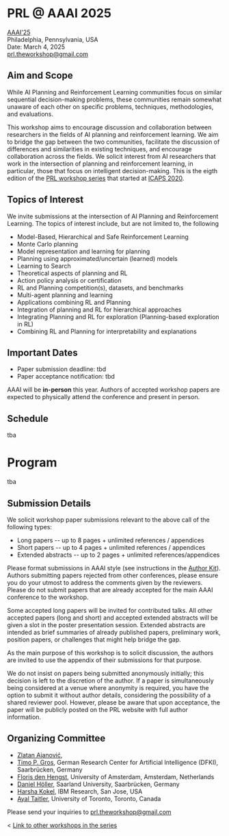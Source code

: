 # PRL @ AAAI 2025

[AAAI'25](https://aaai.org/conference/aaai/aaai-25/) \
Philadelphia, Pennsylvania, USA  \
Date: March 4, 2025 \
[prl.theworkshop@gmail.com](mailto:prl.theworkshop@gmail.com)

## Aim and Scope

While AI Planning and Reinforcement Learning communities focus on similar
sequential decision-making problems, these communities remain somewhat unaware
of each other on specific problems, techniques, methodologies, and evaluations.

This workshop aims to encourage discussion and collaboration between researchers in the fields of AI planning and reinforcement learning. 
We aim to bridge the gap between the two communities, facilitate the discussion of differences and similarities in existing techniques, and encourage collaboration across the fields. 
We solicit interest from AI researchers that work in the
intersection of planning and reinforcement learning, in particular, those that focus on intelligent decision-making. This is the eigth edition of the [PRL workshop series](https://prl-theworkshop.github.io/) that started at [ICAPS 2020](https://icaps20subpages.icaps-conference.org/workshops/prl/).

## Topics of Interest

We invite submissions at the intersection of AI Planning and Reinforcement Learning. The topics of interest include, but are not limited to, the following

* Model-Based, Hierarchical and Safe Reinforcement Learning
* Monte Carlo planning
* Model representation and learning for planning
* Planning using approximated/uncertain (learned) models
* Learning to Search
* Theoretical aspects of planning and RL
* Action policy analysis or certification
* RL and Planning competition(s), datasets, and benchmarks
* Multi-agent planning and learning
* Applications combining RL and Planning
* Integration of planning and RL for hierarchical approaches
* Integrating Planning and RL for exploration (Planning-based exploration in RL)
* Combining RL and Planning for interpretability and explanations


## Important Dates

* Paper submission deadline: tbd
* Paper acceptance notification: tbd

AAAI will be **in-person** this year. Authors of accepted workshop papers are expected to physically attend the conference and present in person.

## Schedule

tba

# Program

tba
<!-- 
## Keynotes 

#### I. Felipe Trevizan: The Next-Generation of Planning Heuristics: GNNs and Beyond ([Slides](slides/felipe_trevizan_prl_2024.pdf))

##### Abstract
Deep learning has been responsible for multiple recent breakthroughs, particularly in image recognition and natural language processing. In this talk, I will focus on a particular deep learning model, Graph Neural Networks (GNNs), and how they have the potential to change heuristic search in automated planning from the heuristics used to search methods. I will introduce novel graph representations designed to optimize the application of GNNs to learning both domain-specific and domain-independent heuristics. Additionally, I will present other targets that can be learnt using GNNs, such as rankings between states, and how they can be used during search. Lastly, based on theoretical insights, we present an alternative approach to GNNs using classical machine learning methods such as SVMs and Gaussian Processes for heuristic learning, offering simplicity and reduced training times.

##### Biography
Dr. Felipe Trevizan is a Senior Lecturer at the School of Computing, the Australian National University. He previously served as a Senior Research Scientist at NICTA (now Data61/CSIRO). He earned his PhD in Machine Learning from Carnegie Mellon University in 2013. His research interests lie at the intersection of Artificial Intelligence, Operations Research and Machine Learning including automated planning and scheduling, reasoning under uncertainty, heuristic search, and learning for planning. Along with colleagues and students, he is the co-recipient of the 2016 best paper award from the Transport Research Board and the best paper award at the International Conference on Automated Planning and Scheduling (ICAPS) in 2016 and 2017.


#### II. Forest Agostinelli: Deep Reinforcement Learning and Heuristic Search Algorithms ([Slides](slides/forest_agostinelli_prl_2024.pdf))

##### Abstract
 Deep reinforcement learning has been shown to be able to learn domain-specific heuristic functions in a largely domain-independent fashion. As a result, novel variations of A* search, such as batch A* search and Q* search, have been proposed to accommodate the deep neural networks that represent these heuristic functions. In this talk, I will describe how approximate value iteration can be used to learn heuristic functions to guide batch A* search, which can exploit parallelization provided by graphics processing units. Next, I will describe how Q-learning can be used to learn heuristic functions represented by deep Q-networks to guide Q* search, which exploits the structure of deep Q-networks to significantly increase speed and reduce memory during search. Finally, I will describe how model-based reinforcement learning and hindsight experience replay can be used to extend these methods to domains with unknown transition functions. I will give several examples of application domains, including the Rubik’s cube, quantum computing, and reaction mechanism pathway prediction. The code for many of these algorithms is publicly available at https://github.com/forestagostinelli/deepxube.

##### Biography
 Forest Agostinelli is an assistant professor at the University of South Carolina. His research aims to use artificial intelligence to automate the discovery of new knowledge. He looks to apply his research to fields such as puzzle solving, chemical synthesis, robotics, quantum computing, theorem proving, program synthesis, and education. He led the creation of DeepCubeA, an artificial intelligence algorithm capable of solving puzzles such as the Rubik’s cube without human guidance. DeepCubeA has since been applied to problems in quantum computing, chemical reactions, cryptography, and parking lot optimization. He earned his Ph.D. from the University of California, Irvine under the supervision of Professor Pierre Baldi. His homepage is located at https://cse.sc.edu/~foresta/.

## Talks 
Select accepted papers are given a slot in the program: 15 minutes for content + 3 minutes for questions.

## Poster Sessions
The program includes two poster sessions in order to have enough time for discussions. All authors are expected to participate in the poster session. -->


<!-- ## List of Accepted Papers


* [poster] [**Contextual Pre-planning on Reward Machine Abstractions for Enhanced Transfer in Deep Reinforcement Learning**](papers/2.pdf)	*Guy Azran, Mohamad Hosein Danesh, Stefano V Albrecht, Sarah Keren*
* [talk] [**Beyond Training: Optimizing Reinforcement Learning Based Job Shop Scheduling Through Adaptive Action Sampling**](papers/3.pdf)	*Constantin Waubert de Puiseau, Christian Dörpelkus, Jannik Peters, Hasan Tercan, Tobias Meisen*
* [talk] [**Online Planning in MDPs with Stochastic Durative Actions**](papers/4.pdf)	*Tal Berman, Ronen Brafman, Erez Karpas*
* [talk] [**ModelDiff: Leveraging Models for Policy Transfer with Value Lower Bounds**](papers/5.pdf)	*Xiaotian Liu, Jihwan Jeong, Ayal Taitler, Michael Gimelfarb, Scott Sanner*
* [poster] [**Solving Minecraft Tasks via Model Learning**](papers/6.pdf)	*Yarin Benyamin, Argaman Mordoch, Shahaf S. Shperberg, Roni Stern*
* [talk] [**A New View on Planning in Online Reinforcement Learning**](papers/7.pdf)	*Kevin Roice, Parham Mohammad Panahi, Scott M. Jordan, Adam White, Martha White*
* [poster] [**Conviction-Based Planning for Sparse Reward Reinforcement Learning Problems**](papers/8.pdf)	*Simon Ouellette, Eric Beaudry, Mohamed Bouguessa*
* [poster] [**Q\* Search: Heuristic Search with Deep Q-Networks**](papers/9.pdf)	*Forest Agostinelli, Shahaf S. Shperberg, Alexander Shmakov, Stephen Marcus McAleer, Roy Fox, Pierre Baldi*
* [poster] [**Finding Reaction Mechanism Pathways with Deep Reinforcement Learning and Heuristic Search**](papers/10.pdf)	*Rojina Panta, Mohammadamin Tavakoli, Christian Geils, Pierre Baldi, Forest Agostinelli*
* [talk] [**Planning with Language Models Through The Lens of Efficiency**](papers/11.pdf)	*Michael Katz, Harsha Kokel, Kavitha Srinivas, Shirin Sohrabi*
* [poster] [**Guiding Hiearchical Reinforcement Learning in Partially Observable Environments with AI Planning**](papers/12.pdf)	*Brandon Rozek, Junkyu Lee, Harsha Kokel, Michael Katz, Shirin Sohrabi*
* [poster] [**Monte Carlo Tree Search for Integrated Planning, Learning, and Execution in Nondeterministic Python**](papers/13.pdf)	*Rich Levinson*
* [talk] [**Exploring Simultaneity: Learning Earliest-time Semantics for Automated Planning**](papers/14.pdf)	*Ángel Aso-Mollar, Óscar Sapena, Eva Onaindia*
* [poster] [**Numeric Reward Machines**](papers/16.pdf)	*Kristina Levina, Nikolaos Pappas, Athanasios Karapantelakis, Aneta Vulgarakis Feljan, Jendrik Seipp*
* [poster] [**POSGGym: A Library for Decision-Theoretic Planning and Learning in Partially Observable, Multi-Agent Environments**](papers/17.pdf)	*Jonathon Schwartz, Rhys Newbury, Dana Kulic, Hanna Kurniawati*
* [talk] [**The Case for Developing a Foundation Model for Planning-like Tasks from Scratch**](papers/18.pdf)	*Biplav Srivastava, Vishal Pallagani*
* [talk] [**Equivalence-Based Abstractions for Learning General Policies**](papers/19.pdf)	*Dominik Drexler, Simon Ståhlberg, Blai Bonet, Hector Geffner*
* [talk] [**Automating the Generation of Prompts for LLM-based Action Choice in PDDL Planning**](papers/20.pdf)	*Katharina Stein, Daniel Fišer, Jörg Hoffmann, Alexander Koller* 
* [talk] [**Comparing State-of-the-art Graph Neural Networks and Transformers for General Policy Learning**](papers/23.pdf)	*Nicola J. Müller, Pablo Sanchez Martin, Jörg Hoffmann, Verena Wolf, Timo P. Gros*
* [poster] [**Towards Neurosymbolic RL via Inductive Learning of Answer Set Programs**](papers/24.pdf)	*Celeste Veronese, Daniele Meli, Alessandro Farinelli*
* [poster] [**SLOPE: Search with Learned Optimal Pruning-based Expansion**](papers/25.pdf)	*Davor Bokan, Zlatan Ajanović, Bakir Lacevic* -->

## Submission Details


We solicit workshop paper submissions relevant to the above call of the following types:

 * Long papers -- up to 8 pages + unlimited references / appendices
 * Short papers -- up to 4 pages + unlimited references / appendices
 * Extended abstracts -- up to 2 pages + unlimited references/appendices 
 
Please format submissions in AAAI style (see instructions in the [Author Kit](https://aaai.org/aaai-conference/submission-instructions/)). Authors submitting papers rejected from other conferences, please ensure you do your utmost to address the comments given by the reviewers. Please do not submit papers that are already accepted for the main AAAI conference to the workshop.


Some accepted long papers will be invited for contributed talks. All other accepted papers (long and short) and accepted extended abstracts will be given a slot in the poster presentation session.  Extended abstracts are intended as brief summaries of already published papers,  preliminary work, position papers, or challenges that might help bridge the gap.

As the main purpose of this workshop is to solicit discussion, the authors are
invited to use the appendix of their submissions for that purpose.


<!-- timo: we still need to decide whether we want openreview -->
<!-- Paper submissions should be made through [OpenReview](https://openreview.net/group?id=PRL/2024/ICAPS).  -->

We do not insist on papers being submitted anonymously initially; this decision is left to the discretion of the author. If a paper is simultaneously being considered at a venue where anonymity is required, you have the option to submit it without author details, considering the possibility of a shared reviewer pool. However, please be aware that upon acceptance, the paper will be publicly posted on the PRL website with full author information.

<!-- ### Workshop Proceedings (optional)

TODO

### Policy on Previously Published Materials (optional) 

TODO -->

<!-- ## Workshop Committee

TODO -->

## Organizing Committee

* [Zlatan Ajanović](https://zlatanajanovic.com), 
* [Timo P. Gros](https://mosi.uni-saarland.de/people/timo/), German Research Center for Artificial Intelligence (DFKI), Saarbrücken, Germany
* [Floris den Hengst](https://florisdh.nl), University of Amsterdam, Amsterdam, Netherlands
* [Daniel Höller](https://fai.cs.uni-saarland.de/hoeller/), Saarland University, Saarbrücken, Germany
* [Harsha Kokel](http://harshakokel.com), IBM Research, San Jose, USA
* [Ayal Taitler](https://sites.google.com/view/ataitler/home), University of Toronto, Toronto, Canada


Please send your inquiries to [prl.theworkshop@gmail.com](mailto:prl.theworkshop@gmail.com)

< [Link to other workshops in the series](https://prl-theworkshop.github.io)

